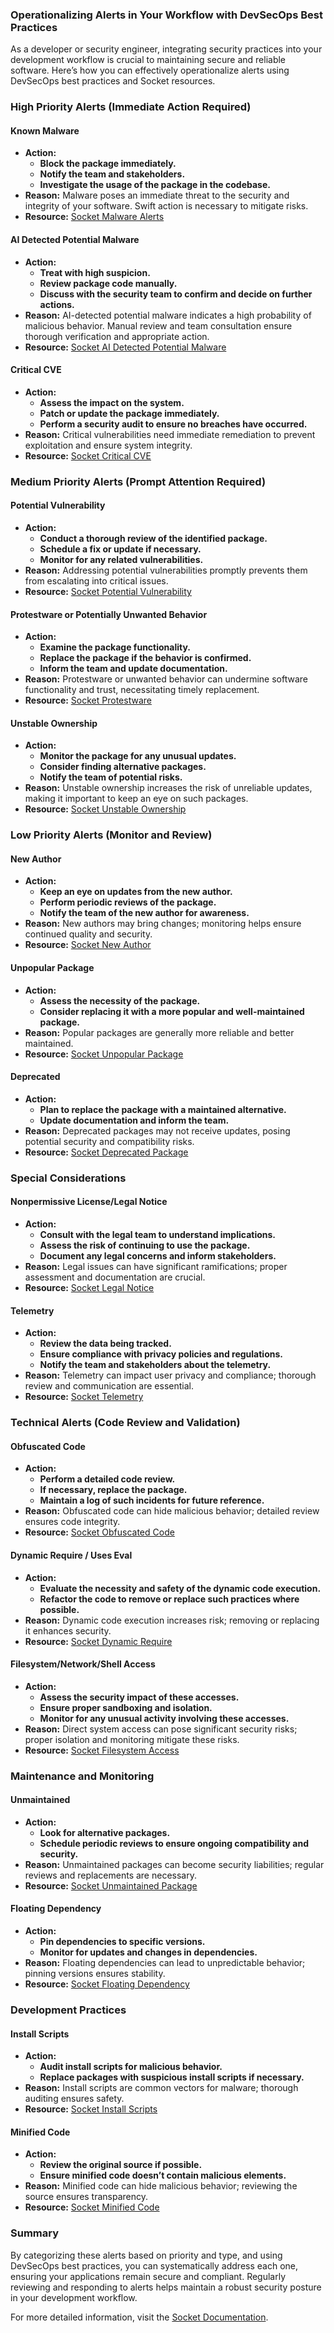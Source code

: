 ### Operationalizing Alerts in Your Workflow with DevSecOps Best Practices

As a developer or security engineer, integrating security practices into your development workflow is crucial to maintaining secure and reliable software. Here’s how you can effectively operationalize alerts using DevSecOps best practices and Socket resources.

### High Priority Alerts (Immediate Action Required)

#### Known Malware
- **Action:**
  - **Block the package immediately.**
  - **Notify the team and stakeholders.**
  - **Investigate the usage of the package in the codebase.**
- **Reason:** Malware poses an immediate threat to the security and integrity of your software. Swift action is necessary to mitigate risks.
- **Resource:** [Socket Malware Alerts](https://socket.dev/npm/issue/malware)

#### AI Detected Potential Malware
- **Action:**
  - **Treat with high suspicion.**
  - **Review package code manually.**
  - **Discuss with the security team to confirm and decide on further actions.**
- **Reason:** AI-detected potential malware indicates a high probability of malicious behavior. Manual review and team consultation ensure thorough verification and appropriate action.
- **Resource:** [Socket AI Detected Potential Malware](https://socket.dev/npm/issue/gptSecurity)

#### Critical CVE
- **Action:**
  - **Assess the impact on the system.**
  - **Patch or update the package immediately.**
  - **Perform a security audit to ensure no breaches have occurred.**
- **Reason:** Critical vulnerabilities need immediate remediation to prevent exploitation and ensure system integrity.
- **Resource:** [Socket Critical CVE](https://socket.dev/npm/issue/criticalCVE)

### Medium Priority Alerts (Prompt Attention Required)

#### Potential Vulnerability
- **Action:**
  - **Conduct a thorough review of the identified package.**
  - **Schedule a fix or update if necessary.**
  - **Monitor for any related vulnerabilities.**
- **Reason:** Addressing potential vulnerabilities promptly prevents them from escalating into critical issues.
- **Resource:** [Socket Potential Vulnerability](https://socket.dev/npm/issue/cve)

#### Protestware or Potentially Unwanted Behavior
- **Action:**
  - **Examine the package functionality.**
  - **Replace the package if the behavior is confirmed.**
  - **Inform the team and update documentation.**
- **Reason:** Protestware or unwanted behavior can undermine software functionality and trust, necessitating timely replacement.
- **Resource:** [Socket Protestware](https://socket.dev/npm/issue/troll)

#### Unstable Ownership
- **Action:**
  - **Monitor the package for any unusual updates.**
  - **Consider finding alternative packages.**
  - **Notify the team of potential risks.**
- **Reason:** Unstable ownership increases the risk of unreliable updates, making it important to keep an eye on such packages.
- **Resource:** [Socket Unstable Ownership](https://socket.dev/npm/issue/unstableOwnership)

### Low Priority Alerts (Monitor and Review)

#### New Author
- **Action:**
  - **Keep an eye on updates from the new author.**
  - **Perform periodic reviews of the package.**
  - **Notify the team of the new author for awareness.**
- **Reason:** New authors may bring changes; monitoring helps ensure continued quality and security.
- **Resource:** [Socket New Author](https://socket.dev/npm/issue/newAuthor)

#### Unpopular Package
- **Action:**
  - **Assess the necessity of the package.**
  - **Consider replacing it with a more popular and well-maintained package.**
- **Reason:** Popular packages are generally more reliable and better maintained.
- **Resource:** [Socket Unpopular Package](https://socket.dev/npm/issue/unpopularPackage)

#### Deprecated
- **Action:**
  - **Plan to replace the package with a maintained alternative.**
  - **Update documentation and inform the team.**
- **Reason:** Deprecated packages may not receive updates, posing potential security and compatibility risks.
- **Resource:** [Socket Deprecated Package](https://socket.dev/npm/issue/deprecated)

### Special Considerations

#### Nonpermissive License/Legal Notice
- **Action:**
  - **Consult with the legal team to understand implications.**
  - **Assess the risk of continuing to use the package.**
  - **Document any legal concerns and inform stakeholders.**
- **Reason:** Legal issues can have significant ramifications; proper assessment and documentation are crucial.
- **Resource:** [Socket Legal Notice](https://socket.dev/npm/issue/notice)

#### Telemetry
- **Action:**
  - **Review the data being tracked.**
  - **Ensure compliance with privacy policies and regulations.**
  - **Notify the team and stakeholders about the telemetry.**
- **Reason:** Telemetry can impact user privacy and compliance; thorough review and communication are essential.
- **Resource:** [Socket Telemetry](https://socket.dev/npm/issue/telemetry)

### Technical Alerts (Code Review and Validation)

#### Obfuscated Code
- **Action:**
  - **Perform a detailed code review.**
  - **If necessary, replace the package.**
  - **Maintain a log of such incidents for future reference.**
- **Reason:** Obfuscated code can hide malicious behavior; detailed review ensures code integrity.
- **Resource:** [Socket Obfuscated Code](https://socket.dev/npm/issue/obfuscatedFile)

#### Dynamic Require / Uses Eval
- **Action:**
  - **Evaluate the necessity and safety of the dynamic code execution.**
  - **Refactor the code to remove or replace such practices where possible.**
- **Reason:** Dynamic code execution increases risk; removing or replacing it enhances security.
- **Resource:** [Socket Dynamic Require](https://socket.dev/npm/issue/dynamicRequire)

#### Filesystem/Network/Shell Access
- **Action:**
  - **Assess the security impact of these accesses.**
  - **Ensure proper sandboxing and isolation.**
  - **Monitor for any unusual activity involving these accesses.**
- **Reason:** Direct system access can pose significant security risks; proper isolation and monitoring mitigate these risks.
- **Resource:** [Socket Filesystem Access](https://socket.dev/npm/issue/filesystemAccess)

### Maintenance and Monitoring

#### Unmaintained
- **Action:**
  - **Look for alternative packages.**
  - **Schedule periodic reviews to ensure ongoing compatibility and security.**
- **Reason:** Unmaintained packages can become security liabilities; regular reviews and replacements are necessary.
- **Resource:** [Socket Unmaintained Package](https://socket.dev/npm/issue/unmaintained)

#### Floating Dependency
- **Action:**
  - **Pin dependencies to specific versions.**
  - **Monitor for updates and changes in dependencies.**
- **Reason:** Floating dependencies can lead to unpredictable behavior; pinning versions ensures stability.
- **Resource:** [Socket Floating Dependency](https://socket.dev/npm/issue/floatingDependency)

### Development Practices

#### Install Scripts
- **Action:**
  - **Audit install scripts for malicious behavior.**
  - **Replace packages with suspicious install scripts if necessary.**
- **Reason:** Install scripts are common vectors for malware; thorough auditing ensures safety.
- **Resource:** [Socket Install Scripts](https://socket.dev/npm/issue/installScripts)

#### Minified Code
- **Action:**
  - **Review the original source if possible.**
  - **Ensure minified code doesn’t contain malicious elements.**
- **Reason:** Minified code can hide malicious behavior; reviewing the source ensures transparency.
- **Resource:** [Socket Minified Code](https://socket.dev/npm/issue/minifiedFile)

### Summary
By categorizing these alerts based on priority and type, and using DevSecOps best practices, you can systematically address each one, ensuring your applications remain secure and compliant. Regularly reviewing and responding to alerts helps maintain a robust security posture in your development workflow.

For more detailed information, visit the [Socket Documentation](https://docs.socket.dev/docs/getting-started).
